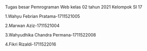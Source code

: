 Tugas besar Pemrograman Web kelas 02 tahun 2021
Kelompok SI 17

1.Wahyu Febrian Pratama-1711521005

2.Marwan Aziz-1711521004 

3.Wahyudhika Chandra Permana-1711522008 

4.Fikri Rizaldi-1711522016
